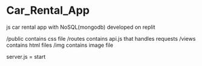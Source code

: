 # Car_Rental_App
js car rental app with NoSQL(mongodb)
developed on replit

/public contains css file
/routes contains api.js that handles requests
/views  contains html files
/img    contains image file  

server.js = start 


